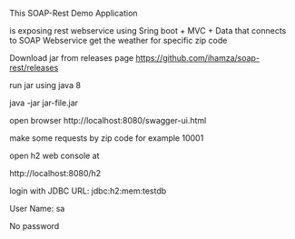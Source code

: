 This SOAP-Rest Demo Application

is exposing rest webservice using Sring boot + MVC + Data
that connects to SOAP Webservice get the weather for specific zip code

Download jar from releases page https://github.com/ihamza/soap-rest/releases

run jar using java 8

java -jar jar-file.jar

open browser http://localhost:8080/swagger-ui.html

make some requests by zip code for example 10001

open h2 web console at

http://localhost:8080/h2

login with
JDBC URL:	 jdbc:h2:mem:testdb

User Name:	sa

No password
